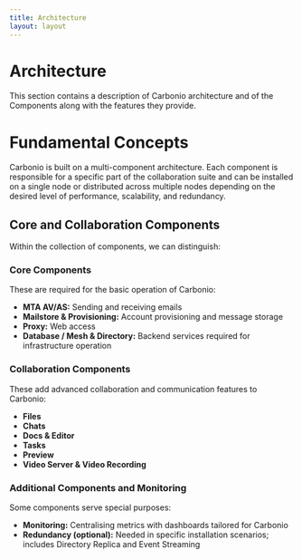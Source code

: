 ```yaml
---
title: Architecture
layout: layout
---
```


# Architecture

This section contains a description of Carbonio architecture and of the Components along with the features they provide.


# Fundamental Concepts

Carbonio is built on a multi-component architecture. Each component is responsible for a specific part of the collaboration suite and can be installed on a single node or distributed across multiple nodes depending on the desired level of performance, scalability, and redundancy.
  


## Core and Collaboration Components

Within the collection of components, we can distinguish:

### Core Components

These are required for the basic operation of Carbonio:

- **MTA AV/AS:** Sending and receiving emails  
- **Mailstore & Provisioning:** Account provisioning and message storage  
- **Proxy:** Web access  
- **Database / Mesh & Directory:** Backend services required for infrastructure operation  

### Collaboration Components

These add advanced collaboration and communication features to Carbonio:

- **Files**  
- **Chats**  
- **Docs & Editor**  
- **Tasks**  
- **Preview**  
- **Video Server & Video Recording**  

### Additional Components and Monitoring

Some components serve special purposes:

- **Monitoring:** Centralising metrics with dashboards tailored for Carbonio  
- **Redundancy (optional):** Needed in specific installation scenarios; includes Directory Replica and Event Streaming  
